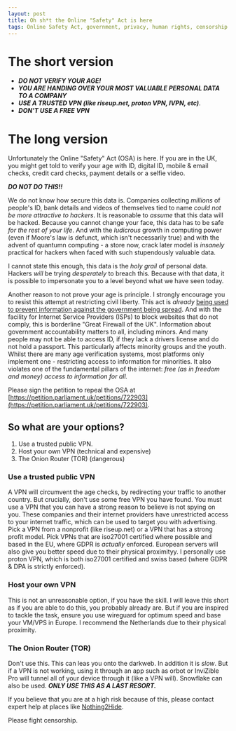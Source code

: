 ```yaml
---
layout: post
title: Oh sh*t the Online "Safety" Act is here
tags: Online Safety Act, government, privacy, human rights, censorship
---
```

# The short version
- ***DO NOT VERIFY YOUR AGE!***
- ***YOU ARE HANDING OVER YOUR MOST VALUABLE PERSONAL DATA TO A COMPANY***
- ***USE A TRUSTED VPN (like riseup.net, proton VPN, IVPN, etc)***.
- ***DON'T USE A FREE VPN***
  
# The long version
Unfortunately the Online "Safety" Act (OSA) is here. If you are in the UK, you might get told to verify your age with ID, digital ID, mobile & email checks, credit card checks, payment details or a selfie video. 
  
 ***DO NOT DO THIS!!***  
  
We do not know how secure this data is. Companies collecting *millions* of people's ID, bank details and videos of themselves tied to name *could not be more attractive to hackers*.  It is reasonable to *assume* that this data will be hacked. Because you cannot change your face, this data has to be safe *for the rest of your life*. And with the *ludicrous* growth in computing power (even if Moore's law is defunct, which isn't necessarily true) and with the advent of quantumn computing - a store now, crack later model is *insanely* practical for hackers when faced with such stupendously valuable data. 
  
I cannot state this enough, this data is the *holy grail* of personal data. Hackers *will* be trying *desperately* to breach this. Because with that data, it is possible to impersonate you to a level beyond what we have seen today. 
  
Another reason to not prove your age is principle. I strongly encourage you to resist this attempt at restricting civil liberty. This act is *already* [being used to prevent information against the government being spread](https://www.404media.co/uk-users-need-to-post-selfie-or-photo-id-to-view-reddits-r-israelcrimes-r-ukrainewarfootage/). And with the facility for Internet Service Providers (ISPs) to block websites that do not comply, this is borderline "Great Firewall of the UK". Information about government accountability matters to all, including minors. And many people may not be able to access ID, if they lack a drivers license and do not hold a passport. This particularly affects minority groups and the youth. Whilst there are many age verification systems, most platforms only implement one - restricting access to information for minorities. It also violates one of the fundamental pillars of the internet: *free (as in freedom *and* money) access to information for all.*  
  
Please sign the petition to repeal the OSA at [https://petition.parliament.uk/petitions/722903](https://petition.parliament.uk/petitions/722903). 
  
## So what are your options?
1. Use a trusted public VPN.
2. Host your own VPN (technical and expensive)
3. The Onion Router (TOR) (dangerous)

### Use a trusted public VPN
A VPN will circumvent the age checks, by redirecting your traffic to another country. But crucially, don't use some free VPN you have found. You must use a VPN that you can have a strong reason to believe is not spying on you. These companies and their internet providers have unrestricted access to your internet traffic, which can be used to target you with advertising. Pick a VPN from a nonprofit (like riseup.net) or a VPN that has a strong profit model. Pick VPNs that are iso27001 certified where possible and based in the EU, where GDPR is *actually* enforced. European servers will also give you better speed due to their physical proximityy. I personally use proton VPN, which is both iso27001 certified and swiss based (where GDPR & DPA is strictly enforced).

### Host your own VPN
This is not an unreasonable option, if you have the skill. I will leave this short as if you are able to do this, you probably already are. But if you are inspired to tackle the task, ensure you use wireguard for optimum speed and base your VM/VPS in Europe. I recommend the Netherlands due to their physical proximity. 

### The Onion Router (TOR)
Don't use this. This can leas you onto the darkweb. In addition it is *slow*. But if a VPN is not working, using it through an app such as orbot or InviZible Pro will tunnel all of your device through it (like a VPN will). Snowflake can also be used. ***ONLY USE THIS AS A LAST RESORT.***
  
If you believe that you are at a high risk because of this, please contact expert help at places like [Nothing2Hide](https://nothing2hide.org/en/).
  
Please fight censorship.